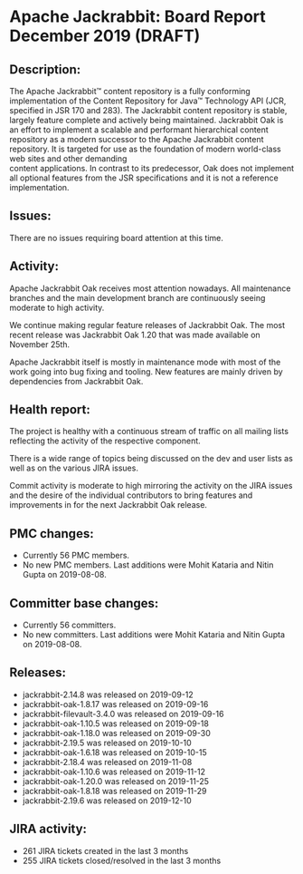 <!--
   Licensed to the Apache Software Foundation (ASF) under one or more
   contributor license agreements.  See the NOTICE file distributed with
   this work for additional information regarding copyright ownership.
   The ASF licenses this file to You under the Apache License, Version 2.0
   (the "License"); you may not use this file except in compliance with
   the License.  You may obtain a copy of the License at

       http://www.apache.org/licenses/LICENSE-2.0

   Unless required by applicable law or agreed to in writing, software
   distributed under the License is distributed on an "AS IS" BASIS,
   WITHOUT WARRANTIES OR CONDITIONS OF ANY KIND, either express or implied.
   See the License for the specific language governing permissions and
   limitations under the License.
-->
Apache Jackrabbit: Board Report December 2019 (DRAFT)
=============================================

## Description: 
The Apache Jackrabbit™ content repository is a fully conforming
implementation of the Content Repository for Java™ Technology API
(JCR, specified in JSR 170 and 283). The Jackrabbit content 
repository is stable, largely feature complete and actively being
maintained. 
Jackrabbit Oak is an effort to implement a scalable and performant 
hierarchical content repository as a modern successor to the Apache
Jackrabbit content repository. It is targeted for use as the 
foundation of modern world-class web sites and other demanding  
content applications. In contrast to its predecessor, Oak does not 
implement all optional features from the JSR specifications and it 
is not a reference implementation. 
   
## Issues: 
There are no issues requiring board attention at this time.
   
## Activity: 
Apache Jackrabbit Oak receives most attention nowadays. All 
maintenance branches and the main development branch are 
continuously seeing moderate to high activity.

We continue making regular feature releases of Jackrabbit Oak. The
most recent release was Jackrabbit Oak 1.20 that was made available
on November 25th.  

Apache Jackrabbit itself is mostly in maintenance mode with most of 
the work going into bug fixing and tooling. New features are mainly
driven by dependencies from Jackrabbit Oak.

## Health report: 
The project is healthy with a continuous stream of traffic on all 
mailing lists reflecting the activity of the respective component. 

There is a wide range of topics being discussed on the dev and user
lists as well as on the various JIRA issues. 

Commit activity is moderate to high mirroring the activity on the 
JIRA issues and the desire of the individual contributors to bring
features and improvements in for the next Jackrabbit Oak release.

## PMC changes: 
   
 - Currently 56 PMC members.
 - No new PMC members. Last additions were Mohit Kataria and Nitin
 Gupta on 2019-08-08.
   
## Committer base changes: 
   
 - Currently 56 committers. 
 - No new committers. Last additions were Mohit Kataria and Nitin
 Gupta on 2019-08-08. 
   
## Releases: 
   
 - jackrabbit-2.14.8 was released on 2019-09-12
 - jackrabbit-oak-1.8.17 was released on 2019-09-16
 - jackrabbit-filevault-3.4.0 was released on 2019-09-16
 - jackrabbit-oak-1.10.5 was released on 2019-09-18
 - jackrabbit-oak-1.18.0 was released on 2019-09-30
 - jackrabbit-2.19.5 was released on 2019-10-10
 - jackrabbit-oak-1.6.18 was released on 2019-10-15
 - jackrabbit-2.18.4 was released on 2019-11-08
 - jackrabbit-oak-1.10.6 was released on 2019-11-12
 - jackrabbit-oak-1.20.0 was released on 2019-11-25
 - jackrabbit-oak-1.8.18 was released on 2019-11-29
 - jackrabbit-2.19.6 was released on 2019-12-10
   
## JIRA activity: 
   
 - 261 JIRA tickets created in the last 3 months 
 - 255 JIRA tickets closed/resolved in the last 3 months 